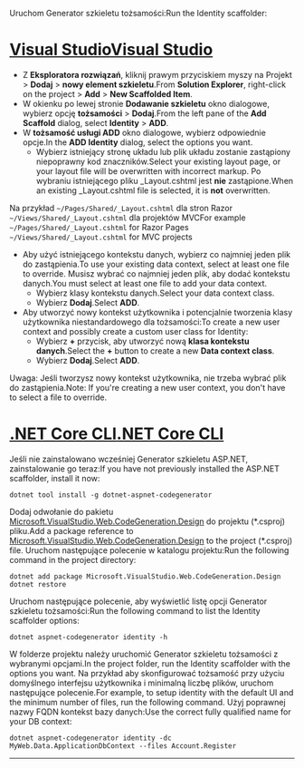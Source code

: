 <span data-ttu-id="a1d8e-101">Uruchom Generator szkieletu tożsamości:</span><span class="sxs-lookup"><span data-stu-id="a1d8e-101">Run the Identity scaffolder:</span></span>

# <a name="visual-studiotabvisual-studio"></a>[<span data-ttu-id="a1d8e-102">Visual Studio</span><span class="sxs-lookup"><span data-stu-id="a1d8e-102">Visual Studio</span></span>](#tab/visual-studio)

* <span data-ttu-id="a1d8e-103">Z **Eksploratora rozwiązań**, kliknij prawym przyciskiem myszy na Projekt > **Dodaj** > **nowy element szkieletu**.</span><span class="sxs-lookup"><span data-stu-id="a1d8e-103">From **Solution Explorer**, right-click on the project > **Add** > **New Scaffolded Item**.</span></span>
* <span data-ttu-id="a1d8e-104">W okienku po lewej stronie **Dodawanie szkieletu** okno dialogowe, wybierz opcję **tożsamości** > **Dodaj**.</span><span class="sxs-lookup"><span data-stu-id="a1d8e-104">From the left pane of the **Add Scaffold** dialog, select **Identity** > **ADD**.</span></span>
* <span data-ttu-id="a1d8e-105">W **tożsamość usługi ADD** okno dialogowe, wybierz odpowiednie opcje.</span><span class="sxs-lookup"><span data-stu-id="a1d8e-105">In the **ADD Identity** dialog, select the options you want.</span></span>
  * <span data-ttu-id="a1d8e-106">Wybierz istniejący stronę układu lub plik układu zostanie zastąpiony niepoprawny kod znaczników.</span><span class="sxs-lookup"><span data-stu-id="a1d8e-106">Select your existing layout page, or your layout file will be overwritten with incorrect markup.</span></span> <span data-ttu-id="a1d8e-107">Po wybraniu istniejącego pliku _Layout.cshtml jest **nie** zastąpione.</span><span class="sxs-lookup"><span data-stu-id="a1d8e-107">When an existing _Layout.cshtml file is selected, it is **not** overwritten.</span></span>

 <span data-ttu-id="a1d8e-108">Na przykład `~/Pages/Shared/_Layout.cshtml` dla stron Razor `~/Views/Shared/_Layout.cshtml` dla projektów MVC</span><span class="sxs-lookup"><span data-stu-id="a1d8e-108">For example `~/Pages/Shared/_Layout.cshtml` for Razor Pages `~/Views/Shared/_Layout.cshtml` for MVC projects</span></span>
* <span data-ttu-id="a1d8e-109">Aby użyć istniejącego kontekstu danych, wybierz co najmniej jeden plik do zastąpienia.</span><span class="sxs-lookup"><span data-stu-id="a1d8e-109">To use your existing data context, select at least one file to override.</span></span> <span data-ttu-id="a1d8e-110">Musisz wybrać co najmniej jeden plik, aby dodać kontekstu danych.</span><span class="sxs-lookup"><span data-stu-id="a1d8e-110">You must select at least one file to add your data context.</span></span>
  * <span data-ttu-id="a1d8e-111">Wybierz klasy kontekstu danych.</span><span class="sxs-lookup"><span data-stu-id="a1d8e-111">Select your data context class.</span></span>
  * <span data-ttu-id="a1d8e-112">Wybierz **Dodaj**.</span><span class="sxs-lookup"><span data-stu-id="a1d8e-112">Select **ADD**.</span></span>
* <span data-ttu-id="a1d8e-113">Aby utworzyć nowy kontekst użytkownika i potencjalnie tworzenia klasy użytkownika niestandardowego dla tożsamości:</span><span class="sxs-lookup"><span data-stu-id="a1d8e-113">To create a new user context and possibly create a custom user class for Identity:</span></span>
  * <span data-ttu-id="a1d8e-114">Wybierz **+** przycisk, aby utworzyć nową **klasa kontekstu danych**.</span><span class="sxs-lookup"><span data-stu-id="a1d8e-114">Select the **+** button to create a new **Data context class**.</span></span>
  * <span data-ttu-id="a1d8e-115">Wybierz **Dodaj**.</span><span class="sxs-lookup"><span data-stu-id="a1d8e-115">Select **ADD**.</span></span>

<span data-ttu-id="a1d8e-116">Uwaga: Jeśli tworzysz nowy kontekst użytkownika, nie trzeba wybrać plik do zastąpienia.</span><span class="sxs-lookup"><span data-stu-id="a1d8e-116">Note: If you're creating a new user context, you don't have to select a file to override.</span></span>

# <a name="net-core-clitabnetcore-cli"></a>[<span data-ttu-id="a1d8e-117">.NET Core CLI</span><span class="sxs-lookup"><span data-stu-id="a1d8e-117">.NET Core CLI</span></span>](#tab/netcore-cli)

<span data-ttu-id="a1d8e-118">Jeśli nie zainstalowano wcześniej Generator szkieletu ASP.NET, zainstalowanie go teraz:</span><span class="sxs-lookup"><span data-stu-id="a1d8e-118">If you have not previously installed the ASP.NET scaffolder, install it now:</span></span>

```cli
dotnet tool install -g dotnet-aspnet-codegenerator
```

<span data-ttu-id="a1d8e-119">Dodaj odwołanie do pakietu [Microsoft.VisualStudio.Web.CodeGeneration.Design](https://www.nuget.org/packages/Microsoft.VisualStudio.Web.CodeGeneration.Design/) do projektu (\*.csproj) pliku.</span><span class="sxs-lookup"><span data-stu-id="a1d8e-119">Add a package reference to [Microsoft.VisualStudio.Web.CodeGeneration.Design](https://www.nuget.org/packages/Microsoft.VisualStudio.Web.CodeGeneration.Design/) to the project (\*.csproj) file.</span></span> <span data-ttu-id="a1d8e-120">Uruchom następujące polecenie w katalogu projektu:</span><span class="sxs-lookup"><span data-stu-id="a1d8e-120">Run the following command in the project directory:</span></span>

```cli
dotnet add package Microsoft.VisualStudio.Web.CodeGeneration.Design
dotnet restore
```

<span data-ttu-id="a1d8e-121">Uruchom następujące polecenie, aby wyświetlić listę opcji Generator szkieletu tożsamości:</span><span class="sxs-lookup"><span data-stu-id="a1d8e-121">Run the following command to list the Identity scaffolder options:</span></span>

```cli
dotnet aspnet-codegenerator identity -h
```

<span data-ttu-id="a1d8e-122">W folderze projektu należy uruchomić Generator szkieletu tożsamości z wybranymi opcjami.</span><span class="sxs-lookup"><span data-stu-id="a1d8e-122">In the project folder, run the Identity scaffolder with the options you want.</span></span> <span data-ttu-id="a1d8e-123">Na przykład aby skonfigurować tożsamość przy użyciu domyślnego interfejsu użytkownika i minimalną liczbę plików, uruchom następujące polecenie.</span><span class="sxs-lookup"><span data-stu-id="a1d8e-123">For example, to setup identity with the default UI and the minimum number of files, run the following command.</span></span> <span data-ttu-id="a1d8e-124">Użyj poprawnej nazwy FQDN kontekst bazy danych:</span><span class="sxs-lookup"><span data-stu-id="a1d8e-124">Use the correct fully qualified name for your DB context:</span></span>

```cli
dotnet aspnet-codegenerator identity -dc MyWeb.Data.ApplicationDbContext --files Account.Register
```

-------------
